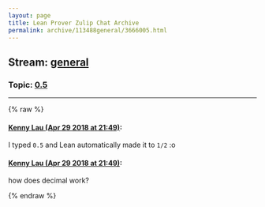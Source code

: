 ```yaml
---
layout: page
title: Lean Prover Zulip Chat Archive 
permalink: archive/113488general/3666005.html
---
```


## Stream: [general](index.html)
### Topic: [0.5](3666005.html)

---


{% raw %}
#### [ Kenny Lau (Apr 29 2018 at 21:49)](https://leanprover.zulipchat.com/#narrow/stream/113488-general/topic/0.5/near/125865057):
<p>I typed <code>0.5</code> and Lean automatically made it to <code>1/2</code> :o</p>

#### [ Kenny Lau (Apr 29 2018 at 21:49)](https://leanprover.zulipchat.com/#narrow/stream/113488-general/topic/0.5/near/125865061):
<p>how does decimal work?</p>


{% endraw %}
